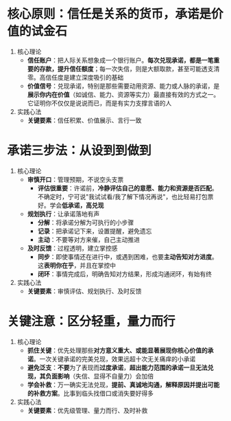 # 核心原则：信任是关系的货币，承诺是价值的试金石
1. 核心理论
	- **信任账户**：把人际关系想象成一个银行账户。**每次兑现承诺，都是一笔重要的存款，提升信任额度**；每一次失信，则是大额取款，甚至可能透支清零。高信任度是建立深度吸引的基础
	- **价值信号**：兑现承诺，特别是那些需要动用资源、能力或人脉的承诺，是**展示你内在价值**（如诚信、能力、资源等实力）最直接有效的方式之一。它证明你不仅仅是说说而已，而是有实力支撑言语的人
2. 实践心法
	- **关键要素**：信任积累、价值展示、言行一致

# 承诺三步法：从设到到做到
1. 核心理论
	- **审慎开口**：管理预期，不说空头支票
		- **评估很重要**：许诺前，**冷静评估自己的意愿、能力和资源是否匹配**。不确定时，宁可说"我试试看/我了解下情况再说"，也比轻易打包票好。学会**低承诺，高兑现**
	- **规划执行**：让承诺落地有声
		- **分解**：将承诺分解为可执行的小步骤
		- **记录**：把承诺记下来，设置提醒，避免遗忘
		- **主动**：不要等对方来催，自己主动推进
	- **及时反馈**：过程透明，建立掌控感
		- **同步**：即使事情还在进行中，或遇到困难，也要**主动告知对方进度**。这**表明你在乎**，并且在掌控中
		- **闭环**：事情完成后，明确告知对方结果，形成沟通闭环，有始有终
2. 实践心法
	- **关键要素**：审慎评估、规划执行、及时反馈

# 关键注意：区分轻重，量力而行
1. 核心理论
	- **抓住关键**：优先处理那些**对方意义重大、或能显著展现你核心价值的承诺**。一次关键承诺的完美兑现，效果远超十次无关痛痒的小承诺
	- **避免泛支**：**不要**为了表现而**过度承诺**，**超出能力范围的承诺一旦无法兑现，其负面影响**（失信、显得不自量力）会加倍
	- **学会补救**：万一确实无法兑现，**提前、真诚地沟通，解释原因并提出可能的补救方案**。比事到临头找借口或消失要好得多
2. 实践心法
	- **关键要素**：优先级管理、量力而行、及时补救
